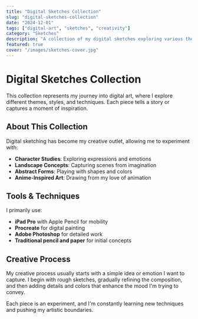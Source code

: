 ```yaml
---
title: "Digital Sketches Collection"
slug: "digital-sketches-collection"
date: "2024-12-01"
tags: ["digital-art", "sketches", "creativity"]
category: "Sketches"
description: "A collection of my digital sketches exploring various themes and styles."
featured: true
cover: "/images/sketches-cover.jpg"
---
```


# Digital Sketches Collection

This collection represents my journey into digital art, where I explore different themes, styles, and techniques. Each piece tells a story or captures a moment of inspiration.

## About This Collection

Digital sketching has become my creative outlet, allowing me to experiment with:

- **Character Studies**: Exploring expressions and emotions
- **Landscape Concepts**: Capturing scenes from imagination
- **Abstract Forms**: Playing with shapes and colors
- **Anime-Inspired Art**: Drawing from my love of animation

## Tools & Techniques

I primarily use:
- **iPad Pro** with Apple Pencil for mobility
- **Procreate** for digital painting
- **Adobe Photoshop** for detailed work
- **Traditional pencil and paper** for initial concepts

## Creative Process

My creative process usually starts with a simple idea or emotion I want to capture. I begin with rough sketches, gradually refining the composition, and then adding details and colors that enhance the mood I'm trying to convey.

Each piece is an experiment, and I'm constantly learning new techniques and pushing my artistic boundaries.
